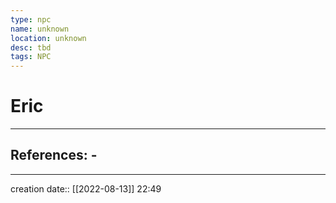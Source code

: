```yaml
---
type: npc
name: unknown
location: unknown
desc: tbd
tags: NPC
---
```


# Eric 
___ 
## References: - 
--- 
creation date:: [[2022-08-13]] 22:49